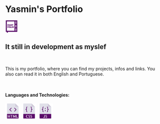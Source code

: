 <H1>Yasmin's Portfolio</H1>
<img src="icons/portfolio (1).png" width="40" />
<h2>It still in development as myslef</h2>
<br>
<p>This is my portfolio, where you can find my projects, infos and links. You also can read it in both English and Portuguese.</p>
<br>
<h4> Languages and Technologies:</h4>
  <div>
    <img src="icons/html (3).png" width="48"/>
    <img src="icons/css (1).png" width="48"/>
    <img src="icons/javascript.png" width="48"/>
  </div>
